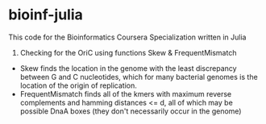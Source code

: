 # bioinf-julia
This code for the Bioinformatics Coursera Specialization written in Julia
1) Checking for the OriC using functions Skew & FrequentMismatch 
  - Skew finds the location in the genome with the least discrepancy between G and C nucleotides, which for many bacterial genomes is the location of the origin of replication.
  - FrequentMismatch finds all of the kmers with maximum reverse complements and hamming distances <= d, all of which may be possible DnaA boxes (they don't necessarily occur in the genome)
